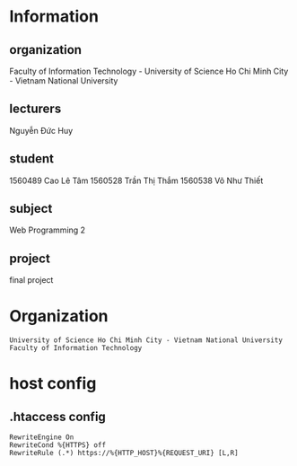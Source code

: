 # Information
## organization
  Faculty of Information Technology - University of Science Ho Chi Minh City - Vietnam National University
## lecturers
  Nguyễn Đức Huy
## student
  1560489 Cao Lê Tâm
  1560528 Trần Thị Thắm
  1560538 Võ Như Thiết
## subject
  Web Programming 2
## project
  final project

# Organization
	University of Science Ho Chi Minh City - Vietnam National University
	Faculty of Information Technology

# host config
## .htaccess config
    RewriteEngine On
    RewriteCond %{HTTPS} off
    RewriteRule (.*) https://%{HTTP_HOST}%{REQUEST_URI} [L,R]

